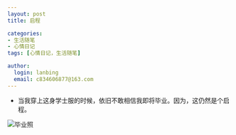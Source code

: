 ```yaml
---
layout: post
title: 启程

categories:
- 生活随笔
- 心情日记
tags: [心情日记，生活随笔]

author:
  login: lanbing
  email: c834606877@163.com
---
```



- 当我穿上这身学士服的时候，依旧不敢相信我即将毕业。因为，这仍然是个启程。



![毕业照](/post_res/my-class-photo.jpg)